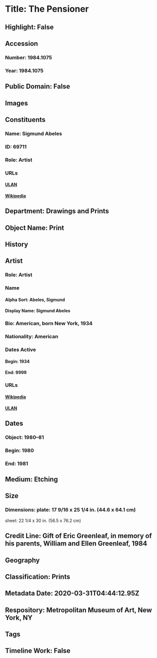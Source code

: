 # Title: The Pensioner
## Highlight: False
## Accession
### Number: 1984.1075
### Year: 1984.1075
## Public Domain: False
## Images
## Constituents
### Name: Sigmund Abeles
### ID: 69711
### Role: Artist
### URLs
#### [ULAN](http://vocab.getty.edu/page/ulan/500046227)
#### [Wikipedia](https://www.wikidata.org/wiki/Q26252906)
## Department: Drawings and Prints
## Object Name: Print
## History
## Artist
### Role: Artist
### Name
#### Alpha Sort: Abeles, Sigmund
#### Display Name: Sigmund Abeles
### Bio: American, born New York, 1934
### Nationality: American
### Dates Active
#### Begin: 1934
#### End: 9999
### URLs
#### [Wikipedia](https://www.wikidata.org/wiki/Q26252906)
#### [ULAN](http://vocab.getty.edu/page/ulan/500046227)
## Dates
### Object: 1980–81
### Begin: 1980
### End: 1981
## Medium: Etching
## Size
### Dimensions: plate: 17 9/16 x 25 1/4 in. (44.6 x 64.1 cm)
sheet: 22 1/4 x 30 in. (56.5 x 76.2 cm)
## Credit Line: Gift of Eric Greenleaf, in memory of his parents, William and Ellen Greenleaf, 1984
## Geography
## Classification: Prints
## Metadata Date: 2020-03-31T04:44:12.95Z
## Respository: Metropolitan Museum of Art, New York, NY
## Tags
## Timeline Work: False